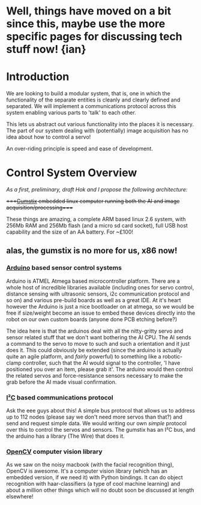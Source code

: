 # Well, things have moved on a bit since this, maybe use the more specific pages for discussing tech stuff now! {ian} #

# Introduction #

We are looking to build a modular system, that is, one in which the functionality of the separate entities is cleanly and clearly defined and separated. We will implement a communications protocol across this system enabling various parts to 'talk' to each other.

This lets us abstract out various functionality into the places it is necessary. The part of our system dealing with (potentially) image acquisition has no idea about how to control a servo!

An over-riding principle is speed and ease of development.

# Control System Overview #

_As a first, preliminary, draft Hok and I propose the following architecture:_

~~===[Gumstix](http://www.gumstix.com) embedded linux computer running both the AI and image acquisition/processing===~~

These things are amazing, a complete ARM based linux 2.6 system, with 256Mb RAM and 256Mb flash (and a micro sd card socket), full USB host capability and the size of an AA battery. For ~£100!

## alas, the gumstix is no more for us, x86 now! ##

### [Arduino](http://www.arduino.cc) based sensor control systems ###

Arduino is ATMEL Atmega based microcontroller platform. There are a whole host of incredible libraries available (including ones for servo control, distance sensing with ultrasonic sensors, i2c communication protocol and so on) and various pre-build boards as well as a great IDE. At it's heart however the Arduino is just a nice bootloader on at atmega, so we would be free if size/weight become an issue to embed these devices directly into the robot on our own custom boards (anyone done PCB etching before?)

The idea here is that the arduinos deal with all the nitty-gritty servo and sensor related stuff that we don't want bothering the AI CPU. The AI sends a command to the servo to move to such and such a orientation and it just does it. This could obviously be extended (since the arduino is actually quite an agile platform, and _fairly_ powerful) to something like a robotic-clamp controller, such that the AI would signal to the controller, 'I have positioned you over an item, please grab it'. The arduino would then control the related servos and force-resistance sensors necessary to make the grab before the AI made visual confirmation.

### [I²C](http://en.wikipedia.org/wiki/I²C) based communications protocol ###

Ask the eee guys about this! A simple bus protocol that allows us to address up to 112 nodes (please say we don't need more servos than that?) and send and request simple data.
We would writing our own _simple_ protocol over this to control the servos and sensors. The gumstix has an I²C bus, and the arduino has a library (The Wire) that does it.

### [OpenCV](http://opencv.willowgarage.com/wiki/) computer vision library ###

As we saw on the noisy macbook (with the facial recognition thing), OpenCV is awesome. It's a computer vision library (which has an embedded version, if we need it) with Python bindings. It can do object recognition with haar-classifiers (a type of cool machine learning) and about a million other things which will no doubt soon be discussed at length elsewhere!